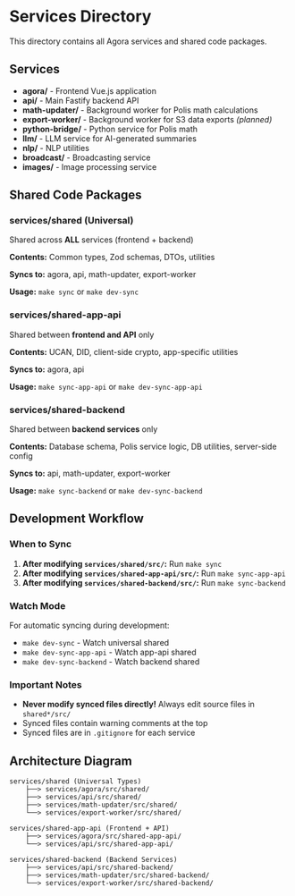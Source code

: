 # Services Directory

This directory contains all Agora services and shared code packages.

## Services

- **agora/** - Frontend Vue.js application
- **api/** - Main Fastify backend API
- **math-updater/** - Background worker for Polis math calculations
- **export-worker/** - Background worker for S3 data exports *(planned)*
- **python-bridge/** - Python service for Polis math
- **llm/** - LLM service for AI-generated summaries
- **nlp/** - NLP utilities
- **broadcast/** - Broadcasting service
- **images/** - Image processing service

## Shared Code Packages

### services/shared (Universal)
Shared across **ALL** services (frontend + backend)

**Contents:** Common types, Zod schemas, DTOs, utilities

**Syncs to:** agora, api, math-updater, export-worker

**Usage:** `make sync` or `make dev-sync`

### services/shared-app-api
Shared between **frontend and API** only

**Contents:** UCAN, DID, client-side crypto, app-specific utilities

**Syncs to:** agora, api

**Usage:** `make sync-app-api` or `make dev-sync-app-api`

### services/shared-backend
Shared between **backend services** only

**Contents:** Database schema, Polis service logic, DB utilities, server-side config

**Syncs to:** api, math-updater, export-worker

**Usage:** `make sync-backend` or `make dev-sync-backend`

## Development Workflow

### When to Sync

1. **After modifying `services/shared/src/`:** Run `make sync`
2. **After modifying `services/shared-app-api/src/`:** Run `make sync-app-api`
3. **After modifying `services/shared-backend/src/`:** Run `make sync-backend`

### Watch Mode

For automatic syncing during development:
- `make dev-sync` - Watch universal shared
- `make dev-sync-app-api` - Watch app-api shared
- `make dev-sync-backend` - Watch backend shared

### Important Notes

- **Never modify synced files directly!** Always edit source files in `shared*/src/`
- Synced files contain warning comments at the top
- Synced files are in `.gitignore` for each service

## Architecture Diagram

```
services/shared (Universal Types)
    ├──> services/agora/src/shared/
    ├──> services/api/src/shared/
    ├──> services/math-updater/src/shared/
    └──> services/export-worker/src/shared/

services/shared-app-api (Frontend + API)
    ├──> services/agora/src/shared-app-api/
    └──> services/api/src/shared-app-api/

services/shared-backend (Backend Services)
    ├──> services/api/src/shared-backend/
    ├──> services/math-updater/src/shared-backend/
    └──> services/export-worker/src/shared-backend/
```
